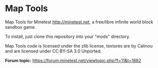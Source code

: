 Map Tools
=========

Map Tools for Minetest <http://minetest.net>, a free/libre infinite
world block sandbox game.

To install, just clone this repository into your "mods" directory.

Map Tools code is licensed under the zlib license, textures are by Calinou and are licensed under CC BY-SA 3.0 Unported.

**Forum topic:** <https://forum.minetest.net/viewtopic.php?f=11&t=1882>
